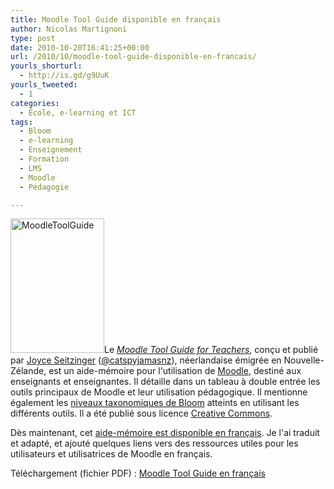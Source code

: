 ```yaml
---
title: Moodle Tool Guide disponible en français
author: Nicolas Martignoni
type: post
date: 2010-10-20T16:41:25+00:00
url: /2010/10/moodle-tool-guide-disponible-en-francais/
yourls_shorturl:
  - http://is.gd/g9UuK
yourls_tweeted:
  - 1
categories:
  - École, e-learning et ICT
tags:
  - Bloom
  - e-learning
  - Enseignement
  - Formation
  - LMS
  - Moodle
  - Pédagogie

---
```

[<img class="size-full wp-image-674 alignright" title="MoodleToolGuide" src="https://blog.martignoni.net/wp-content/uploads/2010/10/MoodleToolGuide_fr.png" alt="MoodleToolGuide" width="150" height="215" />][1]Le [_Moodle Tool Guide for Teachers_][2], conçu et publié par [Joyce Seitzinger][3] ([@catspyjamasnz][4]), néerlandaise émigrée en Nouvelle-Zélande, est un aide-mémoire pour l'utilisation de [Moodle][5], destiné aux enseignants et enseignantes. Il détaille dans un tableau à double entrée les outils principaux de Moodle et leur utilisation pédagogique. Il mentionne également les [niveaux taxonomiques de Bloom][6] atteints en utilisant les différents outils. Il a été publié sous licence [Creative Commons][7].

Dès maintenant, cet [aide-mémoire est disponible en français][1]. Je l'ai traduit et adapté, et ajouté quelques liens vers des ressources utiles pour les utilisateurs et utilisatrices de Moodle en français.

Téléchargement (fichier PDF) : [Moodle Tool Guide en français][1]

 [1]: https://blog.martignoni.net/wp-content/uploads/2010/10/MoodleToolGuide_fr.pdf
 [2]: http://www.cats-pyjamas.net/2010/05/moodle-tool-guide-for-teachers/
 [3]: http://www.cats-pyjamas.net/about/
 [4]: http://twitter.com/catspyjamasnz
 [5]: http://moodle.org/
 [6]: http://fr.wikipedia.org/wiki/Taxonomie_de_Bloom
 [7]: http://creativecommons.org/international/